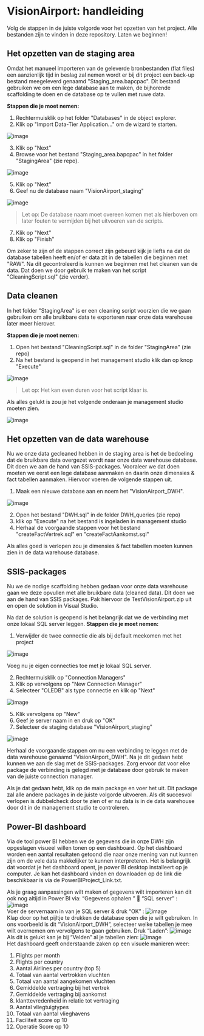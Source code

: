 # VisionAirport: handleiding

Volg de stappen in de juiste volgorde voor het opzetten van het project. Alle bestanden zijn te vinden in deze repository.
Laten we beginnen!

## Het opzetten van de staging area

Omdat het manueel importeren van de geleverde bronbestanden (flat files) een aanzienlijk tijd in beslag zal nemen wordt er bij dit project een back-up bestand meegeleverd genaamd "Staging_area.bapcpac". Dit bestand gebruiken we om een lege database aan te maken, de bijhorende scaffolding te doen en de database op te vullen met ruwe data.

**Stappen die je moet nemen:**

1. Rechtermuisklik op het folder "Databases" in de object explorer.
2. Klik op "Import Data-Tier Application..." om de wizard te starten.
      
![image](https://user-images.githubusercontent.com/57638471/146682177-3ad72f0d-66c3-429c-aa1a-3bab344f7284.png)
   
3. Klik op "Next" 
4. Browse voor het bestand "Staging_area.bapcpac" in het folder "StagingArea" (zie repo).
      
![image](https://user-images.githubusercontent.com/57638471/146683177-a48c1de1-32e4-4c1c-b367-ab97a825d51d.png)

5. Klik op "Next"
6. Geef nu de database naam "VisionAirport_staging"

![image](https://user-images.githubusercontent.com/57638471/146683257-0f0c7f75-7cb0-4b7b-80e3-4c11b63edff4.png)
 
   > Let op: De database naam moet overeen komen met als hierboven om later fouten te vermijden bij het uitvoeren van de scripts. 

 7. Klik op "Next"
 8. Klik op "Finish"

Om zeker te zijn of de stappen correct zijn gebeurd kijk je liefts na dat de database tabellen heeft en/of er data zit in de tabellen die beginnen met "RAW".
Na dit gecontroleerd is kunnen we beginnen met het cleanen van de data. Dat doen we door gebruik te maken van het script "CleaningScript.sql" (zie verder).

## Data cleanen

In het folder "StagingArea" is er een cleaning script voorzien die we gaan gebruiken om alle bruikbare data te exporteren naar onze data warehouse later meer hierover.

**Stappen die je moet nemen:**

1. Open het bestand "CleaningScript.sql" in de folder "StagingArea" (zie repo)
2. Na het bestand is geopend in het management studio klik dan op knop "Execute"

![image](https://user-images.githubusercontent.com/57638471/146683865-1d2e6744-155a-4df7-a3df-0d6e8610bc64.png)

  > Let op: Het kan even duren voor het script klaar is.

Als alles gelukt is zou je het volgende onderaan je management studio moeten zien.

![image](https://user-images.githubusercontent.com/57638471/146683949-93cf1a6a-c64c-4362-a95e-1984defb7e44.png)

## Het opzetten van de data warehouse

Nu we onze data gecleaned hebben in de staging area is het de bedoeling dat de bruikbare data overgezet wordt naar onze data warehouse database. Dit doen we aan de hand van SSIS-packages. Vooraleer we dat doen moeten we eerst een lege database aanmaken en daarin onze dimensies & fact tabellen aanmaken. Hiervoor voeren de volgende stappen uit.

1. Maak een nieuwe database aan en noem het "VisionAirport_DWH".

![image](https://user-images.githubusercontent.com/57638471/146685185-ca9cbf6e-1200-4420-bade-98ee7a7fb78a.png)

2. Open het bestand "DWH.sql" in de folder DWH_queries (zie repo)
3. klik op "Execute" na het bestand is ingeladen in management studio
4. Herhaal de voorgaande stappen voor het bestand "createFactVertrek.sql" en "createFactAankomst.sql"

Als alles goed is verlopen zou je dimensies & fact tabellen moeten kunnen zien in de data warehouse database.

## SSIS-packages

Nu we de nodige scaffolding hebben gedaan voor onze data warehouse gaan we deze opvullen met alle bruikbare data (cleaned data). Dit doen we aan de hand van SSIS packages. Pak hiervoor de TestVisionAirport.zip uit en open de solution in Visual Studio.

Na dat de solution is geopend is het belangrijk dat we de verbinding met onze lokaal SQL server leggen.
**Stappen die je moet nemen:**

1. Verwijder de twee connectie die als bij default meekomen met het project

![image](https://user-images.githubusercontent.com/57638471/146685526-4e30dc3a-fb7b-4aa1-beb1-1c58c5cae9c2.png)

Voeg nu je eigen connecties toe met je lokaal SQL server.

2. Rechtermuisklik op "Connection Managers"
3. Klik op vervolgens op "New Connection Manager"
4. Selecteer "OLEDB" als type connectie en klik op "Next"

![image](https://user-images.githubusercontent.com/57638471/146685854-76f33c8f-82b4-4b6c-b3e3-c7472235bde2.png)

5. Klik vervolgens op "New"
7. Geef je server naam in en druk op "OK"
8. Selecteer de staging database "VisionAirport_staging"

![image](https://user-images.githubusercontent.com/57638471/146685966-8235542c-a451-4172-b171-07e7ebab675d.png)

Herhaal de voorgaande stappen om nu een verbinding te leggen met de data warehouse genaamd "VisionAirport_DWH". Na je dit gedaan hebt kunnen we aan de slag met de SSIS-packages. Zorg ervoor dat voor elke package de verbinding is gelegd met je database door gebruik te maken van de juiste connection manager.

Als je dat gedaan hebt, klik op de main package en voer het uit. Dit package zal alle andere packages in de juiste volgorde uitvoeren. Als dit succesvol verlopen is dubbelcheck door te zien of er nu data is in de data warehouse door dit in de management studio te controleren.


## Power-BI dashboard
Via de tool power BI hebben we de gegevens die in onze DWH zijn opgeslagen visueel willen tonen op een dashboard. Op het dashboard worden een aantal resultaten getoond die naar onze mening van nut kunnen zijn om de vele data makkelijker te kunnen interpreteren. 
Het is belangrijk dat voordat je het dashboard opent, je power BI desktop installeert op je computer. Je kan het dashboard vinden en downloaden op de link die beschikbaar is via de PowerBIProject_Link.txt. 

Als je graag aanpassingen wilt maken of gegevens wilt importeren kan dit ook nog altijd in Power BI via: 
“Gegevens ophalen ”  “SQL server” :
![image](https://user-images.githubusercontent.com/61239203/146779999-4a9207e7-1a32-4733-8cbe-f3ce2fa1b049.png)
<br />
Voer de servernaam in van je SQL server & druk “OK” :
![image](https://user-images.githubusercontent.com/61239203/146780055-a491d0e6-9e2b-4242-a50e-89a506b9adc6.png)
<br />
Klap door op het pijltje te drukken de database open die je wilt gebruiken. In ons voorbeeld is dit “VisionAirport_DWH”, selecteer welke tabellen je mee wilt overnemen om vervolgens te gaan gebruiken. Druk “Laden”:
![image](https://user-images.githubusercontent.com/61239203/146780113-0a8bf882-9eea-43e4-91fa-59e17e209843.png)
<br />
Als dit is gelukt kan je bij “Velden” al je tabellen zien: 
![image](https://user-images.githubusercontent.com/61239203/146780163-614475d4-31e0-4b0a-981c-97a35e7b2063.png)
<br />
Het dashboard geeft onderstaande zaken op een visuele manieren weer: 
1.	Flights per month
2.	Flights per country
3.	Aantal Airlines per country (top 5)
4.	Totaal van aantal vertrokken vluchten
5.	Totaal van aantal aangekomen vluchten
6.	Gemiddelde vertraging bij het vertrek
7.	Gemiddelde vertraging bij aankomst
8.	klanttevredenheid in relatie tot vertraging
9.	Aantal vliegtuigtypes 
10.	Totaal van aantal vlieghavens 
11.	Faciliteit score op 10
12.	Operatie Score op 10






